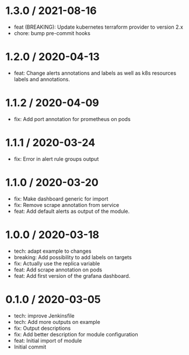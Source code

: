 
1.3.0 / 2021-08-16
==================

  * feat (BREAKING): Update kubernetes terraform provider to version 2.x
  * chore: bump pre-commit hooks

1.2.0 / 2020-04-13
==================

  * feat: Change alerts annotations and labels as well as k8s resources labels and annotations.

1.1.2 / 2020-04-09
==================

  * fix: Add port annotation for prometheus on pods

1.1.1 / 2020-03-24
==================

  * fix: Error in alert rule groups output

1.1.0 / 2020-03-20
==================

  * fix: Make dashboard generic for import
  * fix: Remove scrape annotation from service
  * feat: Add default alerts as output of the module.

1.0.0 / 2020-03-18
==================

  * tech: adapt example to changes
  * breaking: Add possibility to add labels on targets
  * fix: Actually use the replica variable
  * feat: Add scrape annotation on pods
  * feat: Add first version of the grafana dashboard.

0.1.0 / 2020-03-05
==================

  * tech: improve Jenkinsfile
  * tech: Add more outputs on example
  * fix: Output descriptions
  * fix: Add better description for module configuration
  * feat: Initial import of module
  * Initial commit
